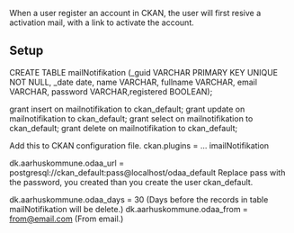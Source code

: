 When a user register an account in CKAN, the user will first resive a activation mail, with a link to activate the account.

Setup
-----------------
CREATE TABLE mailNotifikation (_guid VARCHAR PRIMARY KEY UNIQUE NOT NULL, _date date, name VARCHAR, fullname VARCHAR, email VARCHAR, password VARCHAR,registered BOOLEAN);

grant insert on mailnotifikation to ckan_default;
grant update on mailnotifikation to ckan_default;
grant select on mailnotifikation to ckan_default;
grant delete on mailnotifikation to ckan_default;

Add this to CKAN configuration file.
ckan.plugins = ... imailNotifikation

dk.aarhuskommune.odaa_url = postgresql://ckan_default:pass@localhost/odaa_default
	Replace pass with the password, you created than you create the user ckan_default.
	
dk.aarhuskommune.odaa_days = 30 (Days before the records in table mailNotifikation will be delete.)
dk.aarhuskommune.odaa_from = from@email.com (From email.)

